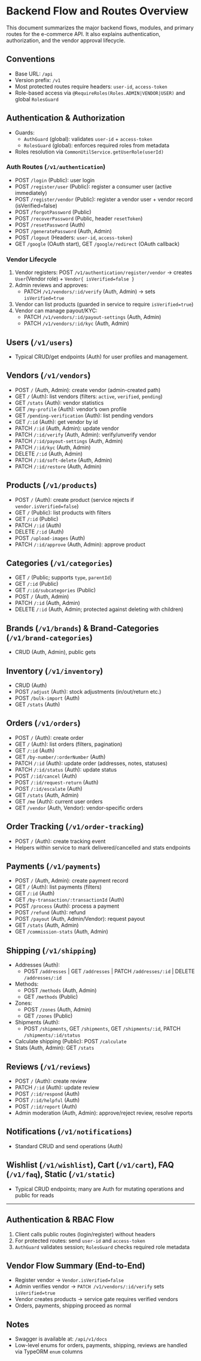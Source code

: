 # Backend Flow and Routes Overview

This document summarizes the major backend flows, modules, and primary routes for the e-commerce API. It also explains authentication, authorization, and the vendor approval lifecycle.

## Conventions
- Base URL: `/api`
- Version prefix: `/v1`
- Most protected routes require headers: `user-id`, `access-token`
- Role-based access via `@RequireRoles(Roles.ADMIN|VENDOR|USER)` and global `RolesGuard`

## Authentication & Authorization
- Guards:
  - `AuthGuard` (global): validates `user-id` + `access-token`
  - `RolesGuard` (global): enforces required roles from metadata
- Roles resolution via `CommonUtilService.getUserRole(userId)`

### Auth Routes (`/v1/authentication`)
- POST `/login` (Public): user login
- POST `/register/user` (Public): register a consumer user (active immediately)
- POST `/register/vendor` (Public): register a vendor user + vendor record (isVerified=false)
- POST `/forgotPassword` (Public)
- POST `/recoverPassword` (Public, header `resetToken`)
- POST `/resetPassword` (Auth)
- POST `/generatePassword` (Auth, Admin)
- POST `/logout` (Headers: `user-id`, `access-token`)
- GET `/google` (OAuth start), GET `/google/redirect` (OAuth callback)

### Vendor Lifecycle
1. Vendor registers: POST `/v1/authentication/register/vendor` → creates `User`(Vendor role) + `Vendor{ isVerified=false }`
2. Admin reviews and approves:
   - PATCH `/v1/vendors/:id/verify` (Auth, Admin) → sets `isVerified=true`
3. Vendor can list products (guarded in service to require `isVerified=true`)
4. Vendor can manage payout/KYC:
   - PATCH `/v1/vendors/:id/payout-settings` (Auth, Admin)
   - PATCH `/v1/vendors/:id/kyc` (Auth, Admin)

## Users (`/v1/users`)
- Typical CRUD/get endpoints (Auth) for user profiles and management.

## Vendors (`/v1/vendors`)
- POST `/` (Auth, Admin): create vendor (admin-created path)
- GET `/` (Auth): list vendors (filters: `active`, `verified`, `pending`)
- GET `/stats` (Auth): vendor statistics
- GET `/my-profile` (Auth): vendor’s own profile
- GET `/pending-verification` (Auth): list pending vendors
- GET `/:id` (Auth): get vendor by id
- PATCH `/:id` (Auth, Admin): update vendor
- PATCH `/:id/verify` (Auth, Admin): verify/unverify vendor
- PATCH `/:id/payout-settings` (Auth, Admin)
- PATCH `/:id/kyc` (Auth, Admin)
- DELETE `/:id` (Auth, Admin)
- PATCH `/:id/soft-delete` (Auth, Admin)
- PATCH `/:id/restore` (Auth, Admin)

## Products (`/v1/products`)
- POST `/` (Auth): create product (service rejects if `vendor.isVerified=false`)
- GET `/` (Public): list products with filters
- GET `/:id` (Public)
- PATCH `/:id` (Auth)
- DELETE `/:id` (Auth)
- POST `/upload-images` (Auth)
- PATCH `/:id/approve` (Auth, Admin): approve product

## Categories (`/v1/categories`)
- GET `/` (Public; supports `type`, `parentId`)
- GET `/:id` (Public)
- GET `/:id/subcategories` (Public)
- POST `/` (Auth, Admin)
- PATCH `/:id` (Auth, Admin)
- DELETE `/:id` (Auth, Admin; protected against deleting with children)

## Brands (`/v1/brands`) & Brand-Categories (`/v1/brand-categories`)
- CRUD (Auth, Admin), public gets

## Inventory (`/v1/inventory`)
- CRUD (Auth)
- POST `/adjust` (Auth): stock adjustments (in/out/return etc.)
- POST `/bulk-import` (Auth)
- GET `/stats` (Auth)

## Orders (`/v1/orders`)
- POST `/` (Auth): create order
- GET `/` (Auth): list orders (filters, pagination)
- GET `/:id` (Auth)
- GET `/by-number/:orderNumber` (Auth)
- PATCH `/:id` (Auth): update order (addresses, notes, statuses)
- PATCH `/:id/status` (Auth): update status
- POST `/:id/cancel` (Auth)
- POST `/:id/request-return` (Auth)
- POST `/:id/escalate` (Auth)
- GET `/stats` (Auth, Admin)
- GET `/me` (Auth): current user orders
- GET `/vendor` (Auth, Vendor): vendor-specific orders

## Order Tracking (`/v1/order-tracking`)
- POST `/` (Auth): create tracking event
- Helpers within service to mark delivered/cancelled and stats endpoints

## Payments (`/v1/payments`)
- POST `/` (Auth, Admin): create payment record
- GET `/` (Auth): list payments (filters)
- GET `/:id` (Auth)
- GET `/by-transaction/:transactionId` (Auth)
- POST `/process` (Auth): process a payment
- POST `/refund` (Auth): refund
- POST `/payout` (Auth, Admin/Vendor): request payout
- GET `/stats` (Auth, Admin)
- GET `/commission-stats` (Auth, Admin)

## Shipping (`/v1/shipping`)
- Addresses (Auth):
  - POST `/addresses` | GET `/addresses` | PATCH `/addresses/:id` | DELETE `/addresses/:id`
- Methods:
  - POST `/methods` (Auth, Admin)
  - GET `/methods` (Public)
- Zones:
  - POST `/zones` (Auth, Admin)
  - GET `/zones` (Public)
- Shipments (Auth):
  - POST `/shipments`, GET `/shipments`, GET `/shipments/:id`, PATCH `/shipments/:id/status`
- Calculate shipping (Public): POST `/calculate`
- Stats (Auth, Admin): GET `/stats`

## Reviews (`/v1/reviews`)
- POST `/` (Auth): create review
- PATCH `/:id` (Auth): update review
- POST `/:id/respond` (Auth)
- POST `/:id/helpful` (Auth)
- POST `/:id/report` (Auth)
- Admin moderation (Auth, Admin): approve/reject review, resolve reports

## Notifications (`/v1/notifications`)
- Standard CRUD and send operations (Auth)

## Wishlist (`/v1/wishlist`), Cart (`/v1/cart`), FAQ (`/v1/faq`), Static (`/v1/static`)
- Typical CRUD endpoints; many are Auth for mutating operations and public for reads

---

## Authentication & RBAC Flow
1. Client calls public routes (login/register) without headers
2. For protected routes: send `user-id` and `access-token`
3. `AuthGuard` validates session; `RolesGuard` checks required role metadata

## Vendor Flow Summary (End-to-End)
- Register vendor → `Vendor.isVerified=false`
- Admin verifies vendor → `PATCH /v1/vendors/:id/verify` sets `isVerified=true`
- Vendor creates products → service gate requires verified vendors
- Orders, payments, shipping proceed as normal

## Notes
- Swagger is available at: `/api/v1/docs`
- Low-level enums for orders, payments, shipping, reviews are handled via TypeORM `enum` columns
